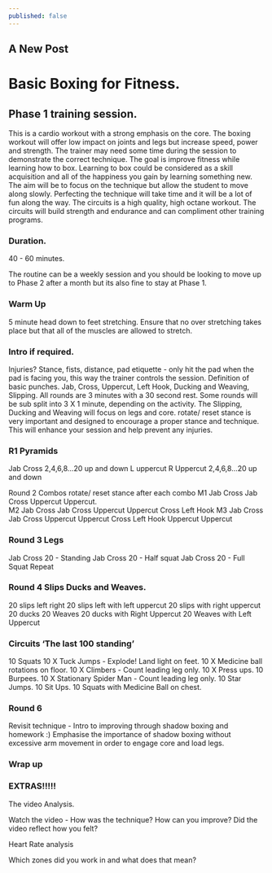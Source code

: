 ```yaml
---
published: false
---
```

## A New Post


# Basic Boxing for Fitness.

## Phase 1 training session. 

This is a cardio workout with a strong emphasis on the core. The boxing workout will offer low impact on joints and legs but increase speed, power and strength. The trainer may need some time during the session to demonstrate the correct technique. The goal is improve fitness while learning how to box. Learning to box could be considered as a skill acquisition and all of the happiness you gain by learning something new.
The aim will be to focus on the technique but allow the student to move along slowly. Perfecting the technique will take time and it will be a lot of fun along the way.
The circuits is a high quality, high octane workout. The circuits will build strength and endurance and can compliment other training programs.

### Duration.

40 - 60 minutes.

The routine can be a weekly session and you should be looking to move up to Phase 2 after a month but its also fine to stay at Phase 1.


### Warm Up
5 minute head down to feet stretching.
Ensure that no over stretching takes place but that all of the muscles are allowed to stretch.


### Intro if required.
Injuries?
Stance, fists, distance, pad etiquette - only hit the pad when the pad is facing you, this way the trainer controls the session.
Definition of basic punches. Jab, Cross, Uppercut, Left Hook, Ducking and Weaving, Slipping.
All rounds are 3 minutes with a 30 second rest. Some rounds will be sub split into 3 X 1 minute, depending on the activity.
The Slipping, Ducking and Weaving will focus on legs and core.
rotate/ reset stance is very important and designed to encourage a proper stance and technique. This will enhance your session and help prevent any injuries.


### R1 Pyramids
Jab Cross 2,4,6,8…20 up and down
L uppercut R Uppercut 2,4,6,8…20 up and down

Round 2 Combos rotate/ reset stance after each combo
M1 Jab Cross Jab Cross Uppercut Uppercut.  
M2 Jab Cross Jab Cross Uppercut Uppercut Cross Left Hook
M3 Jab Cross Jab Cross Uppercut Uppercut Cross Left Hook Uppercut Uppercut

### Round 3 Legs
Jab Cross 20 - Standing
Jab Cross 20 - Half squat
Jab Cross 20 - Full Squat
Repeat


### Round 4 Slips Ducks and Weaves.
20 slips left right
20 slips left with left uppercut
20 slips with right uppercut
20 ducks
20 Weaves
20 ducks with Right Uppercut
20 Weaves with Left Uppercut

### Circuits ‘The last 100 standing’

10 Squats
10 X Tuck Jumps - Explode! Land light on feet.
10 X Medicine ball rotations on floor.
10 X Climbers - Count leading leg only.
10 X Press ups.
10 Burpees.
10 X Stationary Spider Man - Count leading leg only. 
10 Star Jumps.
10 Sit Ups.
10 Squats with Medicine Ball on chest.




### Round 6

Revisit technique - Intro to improving through shadow boxing and homework :)
Emphasise the importance of shadow boxing without excessive arm movement in order to engage core and load legs.

### Wrap up

### EXTRAS!!!!!

The video Analysis.

Watch the video - How was the technique?
  How can you improve?
  Did the video reflect how you felt?

Heart Rate analysis

Which zones did you work in and what does that mean?




 









